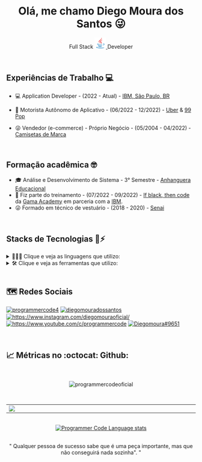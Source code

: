 <h1 align="center">Olá, me chamo Diego Moura dos Santos 😜</h1>

<p align="center"> Full Stack <a href="https://www.java.com" target="_blank" rel="noreferrer"> <img src="https://raw.githubusercontent.com/devicons/devicon/master/icons/java/java-original.svg" alt="java" width="30" height="30"/> </a> Developer</p></br>

## Experiências de Trabalho 💻 

- 💻 Application Developer - (2022 - Atual) - [IBM, São Paulo, BR](https://www.ibm.com/br-pt)

- 🚗 Motorista Autônomo de Aplicativo - (06/2022 - 12/2022) - [Uber](https://www.uber.com/br/pt-br/) & [99 Pop](https://99app.com/motorista/)

- 😜 Vendedor (e-commerce) - Próprio Negócio - (05/2004 - 04/2022) - [Camisetas de Marca](https://www.camisetasdemarca.com.br/)

</br>

## Formação acadêmica 🤓

- 🎓 Análise e Desenvolvimento de Sistema - 3° Semestre - [Anhanguera Educacional](https://textil.sp.senai.br/)
- 🔭 Fiz parte do treinamento - (07/2022 - 09/2022) - [If black, then code](https://ifblackthencode.corporate.gama.academy/) da [Gama Academy](https://gama.academy/) em parceria com a [IBM](https://www.ibm.com/br-pt).
- 😜 Formado em técnico de vestuário - (2018 - 2020) - [Senai](https://textil.sp.senai.br/)

</br>

## Stacks de Tecnologias 🔋⚡

<details>
  <summary> 👨🏿‍💻 Clique e veja as linguagens que utilizo:</summary></br>
  <p align="left"> 
    <img src="https://cdn.jsdelivr.net/gh/devicons/devicon/icons/javascript/javascript-original.svg" alt="javaScript" width="40" height="40"/>
    <img src="https://cdn.jsdelivr.net/gh/devicons/devicon/icons/typescript/typescript-original.svg" alt="typescript" width="40" height="40"/>
    <img src="https://cdn.jsdelivr.net/gh/devicons/devicon/icons/html5/html5-original-wordmark.svg" alt="html5" width="40" height="40"/>
    <img src="https://cdn.jsdelivr.net/gh/devicons/devicon/icons/css3/css3-original-wordmark.svg" alt="css3" width="40" height="40"/>
    <img src="https://cdn.jsdelivr.net/gh/devicons/devicon/icons/java/java-original-wordmark.svg" alt="java" width="40" height="40"/>
  </p>
</details>

<details>
  <summary> 🛠️  Clique e veja as ferramentas que utilizo:</summary></br>
  <p align="left"> 
    <img src="https://cdn.jsdelivr.net/gh/devicons/devicon/icons/slack/slack-original.svg" alt="slack" width="40" height="40"/>
    <img src="https://cdn.jsdelivr.net/gh/devicons/devicon/icons/photoshop/photoshop-line.svg" alt="photoshop" width="40" height="40" />
    <img src="https://cdn.jsdelivr.net/gh/devicons/devicon/icons/vscode/vscode-original-wordmark.svg" alt="vscode" width="40" height="40"/>
    <img src="https://cdn.jsdelivr.net/gh/devicons/devicon/icons/heroku/heroku-original-wordmark.svg" alt="herooku" width="40" height="40"/>
    <img src="https://cdn.jsdelivr.net/gh/devicons/devicon/icons/spring/spring-original-wordmark.svg" alt="spring" width="40" height="40"/>
    <img src="https://cdn.jsdelivr.net/gh/devicons/devicon/icons/mysql/mysql-original-wordmark.svg" alt="mysql" width="40" height="40"/>
    <img src="https://cdn.jsdelivr.net/gh/devicons/devicon/icons/git/git-plain-wordmark.svg" alt="git" width="40" height="40"/>
    <img src="https://cdn.jsdelivr.net/gh/devicons/devicon/icons/trello/trello-plain-wordmark.svg" alt="trello" width="40" height="40"/>    
  </p>
</details> 
</br>

## 🗺️ Redes Sociais
<p align="left">
<a href="https://twitter.com/programmercode4" target="_blank"><img align="center" src="https://raw.githubusercontent.com/rahuldkjain/github-profile-readme-generator/master/src/images/icons/Social/twitter.svg" alt="programmercode4" height="20" width="30" /></a>
<a href="https://linkedin.com/in/diegomouradossantos" target="_blank"><img align="center" src="https://raw.githubusercontent.com/rahuldkjain/github-profile-readme-generator/master/src/images/icons/Social/linked-in-alt.svg" alt="diegomouradossantos" height="20" width="30" /></a>
<a href="https://www.instagram.com/diegomouraoficial/" target="_blank"><img align="center" src="https://raw.githubusercontent.com/rahuldkjain/github-profile-readme-generator/master/src/images/icons/Social/instagram.svg" alt="https://www.instagram.com/diegomouraoficial/" height="20" width="30" /></a>
<a href="https://www.youtube.com/c/programmercode" target="_blank"><img align="center" src="https://raw.githubusercontent.com/rahuldkjain/github-profile-readme-generator/master/src/images/icons/Social/youtube.svg" alt="https://www.youtube.com/c/programmercode" height="20" width="30" /></a>
<a href="https://discord.gg/Diegomoura#9651" target="_blank"><img align="center" src="https://raw.githubusercontent.com/rahuldkjain/github-profile-readme-generator/master/src/images/icons/Social/discord.svg" alt="Diegomoura#9651" height="20" width="30" /></a>
</p></br>

## 📈 Métricas no :octocat: Github:
</br>
<p align="center"> <img src="https://komarev.com/ghpvc/?username=programmercodeoficial&label=Profile%20views&color=0e75b6&style=flat" alt="programmercodeoficial" /> </p>
</br>

<p align="center">
  <table align="center">
    <tr>
      <td><img width="550px" align="left" src="https://github-readme-stats.vercel.app/api?username=programmercodeoficial&hide_border=true&count_private=false&layout=compact&hide_title=true&show_icons=true&theme=dark&icon_color=5194f0&bg_color=0d1117" />           </td>
    </tr>   
  </table>
</p></br>

<!-- Dark Mode -->
<div align="center"> 
<a href="https://github.com/anuraghazra/github-readme-stats#gh-dark-mode-only">
<img height=200 src="https://github-readme-stats-git-master-rstaa-rickstaa.vercel.app//api/top-langs/?username=programmercodeoficial&layout=compact&langs_count=10&hide_border=1&role=OWNER,COLLABORATOR&theme=dark&icon_color=5194f0&bg_color=0d1117" alt="Programmer Code Language stats" />
</a>
</div>


</br>

<p align="center"> " Qualquer pessoa de sucesso sabe que é uma peça importante, mas que não conseguirá nada sozinha". "</p>




